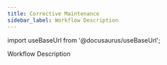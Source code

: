 ```yaml
---
title: Corrective Maintenance
sidebar_label: Workflow Description
---
```


import useBaseUrl from '@docusaurus/useBaseUrl';

<span className="hero__title">Workflow Description</span>

<!-- ## Context {#context} -->

<!-- ## Industry Vocabulary {#vocabulary} -->

<!-- ## Workflow Details {#details} -->